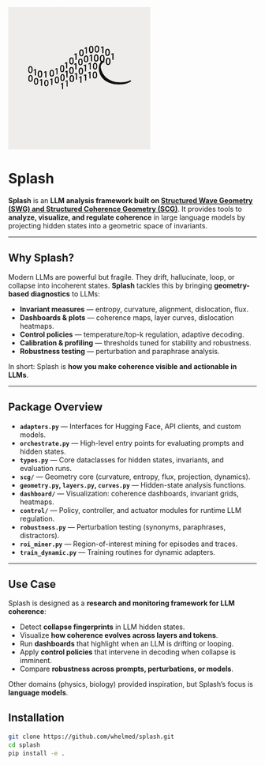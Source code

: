 ![Splash Logo](logo.png)

# Splash

**Splash** is an **LLM analysis framework built on [Structured Wave Geometry (SWG) and Structured Coherence Geometry (SCG)](https://github.com/whelmed/structured_wave_geometry.git)**.
It provides tools to **analyze, visualize, and regulate coherence** in large language models by projecting hidden states into a geometric space of invariants.

---

## Why Splash?

Modern LLMs are powerful but fragile. They drift, hallucinate, loop, or collapse into incoherent states.
**Splash** tackles this by bringing **geometry-based diagnostics** to LLMs:

- **Invariant measures** — entropy, curvature, alignment, dislocation, flux.
- **Dashboards & plots** — coherence maps, layer curves, dislocation heatmaps.
- **Control policies** — temperature/top-k regulation, adaptive decoding.
- **Calibration & profiling** — thresholds tuned for stability and robustness.
- **Robustness testing** — perturbation and paraphrase analysis.

In short: Splash is **how you make coherence visible and actionable in LLMs**.

---

## Package Overview

- **`adapters.py`** — Interfaces for Hugging Face, API clients, and custom models.
- **`orchestrate.py`** — High-level entry points for evaluating prompts and hidden states.
- **`types.py`** — Core dataclasses for hidden states, invariants, and evaluation runs.
- **`scg/`** — Geometry core (curvature, entropy, flux, projection, dynamics).
- **`geometry.py`, `layers.py`, `curves.py`** — Hidden-state analysis functions.
- **`dashboard/`** — Visualization: coherence dashboards, invariant grids, heatmaps.
- **`control/`** — Policy, controller, and actuator modules for runtime LLM regulation.
- **`robustness.py`** — Perturbation testing (synonyms, paraphrases, distractors).
- **`roi_miner.py`** — Region-of-interest mining for episodes and traces.
- **`train_dynamic.py`** — Training routines for dynamic adapters.

---

## Use Case

Splash is designed as a **research and monitoring framework for LLM coherence**:

- Detect **collapse fingerprints** in LLM hidden states.
- Visualize **how coherence evolves across layers and tokens**.
- Run **dashboards** that highlight when an LLM is drifting or looping.
- Apply **control policies** that intervene in decoding when collapse is imminent.
- Compare **robustness across prompts, perturbations, or models**.

Other domains (physics, biology) provided inspiration, but Splash’s focus is **language models**.

## Installation

```bash
git clone https://github.com/whelmed/splash.git
cd splash
pip install -e .
```
